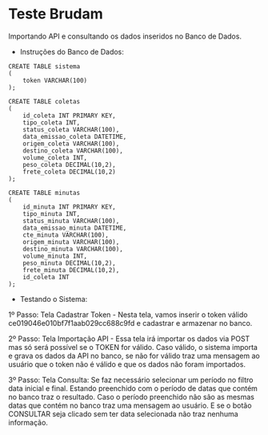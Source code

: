 # Teste Brudam

Importando API e consultando os dados inseridos no Banco de Dados.

- Instruções do Banco de Dados:

```
CREATE TABLE sistema
(
    token VARCHAR(100)
);

CREATE TABLE coletas
(
    id_coleta INT PRIMARY KEY,
    tipo_coleta INT,
    status_coleta VARCHAR(100),
    data_emissao_coleta DATETIME,
    origem_coleta VARCHAR(100),
    destino_coleta VARCHAR(100),
    volume_coleta INT,
    peso_coleta DECIMAL(10,2),
    frete_coleta DECIMAL(10,2)
);

CREATE TABLE minutas
(
    id_minuta INT PRIMARY KEY,
    tipo_minuta INT,
    status_minuta VARCHAR(100),
    data_emissao_minuta DATETIME,
    cte_minuta VARCHAR(100),
    origem_minuta VARCHAR(100),
    destino_minuta VARCHAR(100),
    volume_minuta INT,
    peso_minuta DECIMAL(10,2),
    frete_minuta DECIMAL(10,2),
    id_coleta INT
);
```
- Testando o Sistema:

1º Passo: Tela Cadastrar Token  - Nesta tela, vamos inserir o token válido ce019046e010bf7f1aab029cc688c9fd e cadastrar e armazenar no banco.

2º Passo: Tela Importação API - Essa tela irá importar os dados via POST mas só será possível se o TOKEN for válido. Caso válido, o sistema importa e grava os dados da API no banco, 
se não for válido traz uma mensagem ao usuário que o token não é válido e que os dados não foram importados.

3º Passo: Tela Consulta: Se faz necessário selecionar um período no filtro data inicial e final. Estando preenchido com o período de datas que contém no banco traz o resultado. Caso o período preenchido não são as mesmas datas que contém no banco traz uma mensagem ao usuário. E se o botão CONSULTAR seja clicado sem ter data selecionada não traz nenhuma informação.
	
